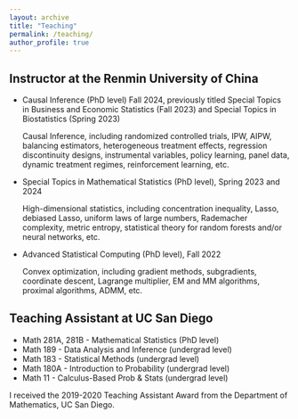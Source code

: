 ```yaml
---
layout: archive
title: "Teaching"
permalink: /teaching/
author_profile: true
---
```


Instructor at the Renmin University of China
------
<ul>
    <li>Causal Inference (PhD level) Fall 2024, previously titled Special Topics in Business and Economic Statistics (Fall 2023) and Special Topics in Biostatistics (Spring 2023)</li>
    <p>Causal Inference, including randomized controlled trials, IPW, AIPW, balancing estimators, heterogeneous treatment effects, regression discontinuity designs, instrumental variables, policy learning, panel data, dynamic treatment regimes, reinforcement learning, etc.</p>
    <li>Special Topics in Mathematical Statistics (PhD level), Spring 2023 and 2024</li>
    <p>High-dimensional statistics, including concentration inequality, Lasso, debiased Lasso, uniform laws of large numbers, Rademacher complexity, metric entropy, statistical theory for random forests and/or neural networks, etc.</p>
    <li>Advanced Statistical Computing (PhD level), Fall 2022</li>
    <p>Convex optimization, including gradient methods, subgradients, coordinate descent, Lagrange multiplier, EM and MM algorithms, proximal algorithms, ADMM, etc.</p>
</ul>

Teaching Assistant at UC San Diego
------
<ul>
    <li>Math 281A, 281B - Mathematical Statistics (PhD level)</li>
    <li>Math 189 - Data Analysis and Inference (undergrad level)</li>
    <li>Math 183 - Statistical Methods (undergrad level)</li>
    <li>Math 180A - Introduction to Probability (undergrad level)</li>
    <li>Math 11 - Calculus-Based Prob & Stats (undergrad level)</li>
</ul>
I received the 2019-2020 Teaching Assistant Award from the Department of Mathematics, UC San Diego.

